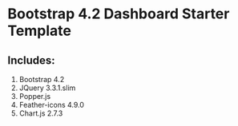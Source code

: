 # Bootstrap 4.2 Dashboard Starter Template
## Includes:
1. Bootstrap 4.2
2. JQuery 3.3.1.slim
3. Popper.js 
4. Feather-icons 4.9.0
5. Chart.js 2.7.3
